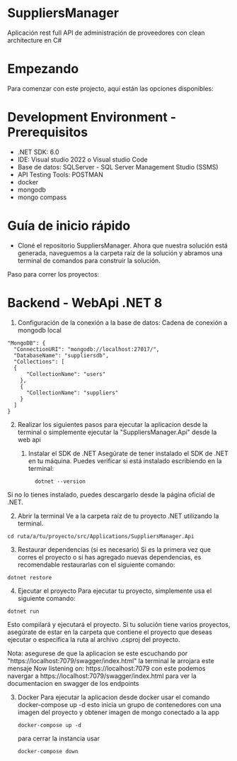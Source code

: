 # SuppliersManager

Aplicación rest full API de administración de proveedores con clean architecture en C#

# Empezando
Para comenzar con este projecto, aquí están las opciones disponibles:

# Development Environment - Prerequisitos

  - .NET SDK: 6.0
  - IDE: Visual studio 2022 o Visual studio Code
  - Base de datos: SQLServer - SQL Server Management Studio (SSMS)
  - API Testing Tools: POSTMAN
  - docker
  - mongodb
  - mongo compass
    
# Guía de inicio rápido 
  - Cloné el repositorio SuppliersManager. Ahora que nuestra solución está generada, 
    naveguemos a la carpeta raíz de la solución y abramos una terminal de comandos para construir la solución.

Paso para correr los proyectos:

# Backend - WebApi .NET 8
  1) Configuración de la conexión a la base de datos:
     Cadena de conexión a mongodb local

    "MongoDB": {
      "ConnectionURI": "mongodb://localhost:27017/",
      "DatabaseName": "suppliersdb",
      "Collections": [
      {
          "CollectionName": "users"
        },
        {
          "CollectionName": "suppliers"
        }
      ]
    }

2) Realizar los siguientes pasos para ejecutar la aplicacion desde la terminal o simplemente ejecutar la "SuppliersManager.Api" desde la web api

   1) Instalar el SDK de .NET
   Asegúrate de tener instalado el SDK de .NET en tu máquina. Puedes verificar si está instalado escribiendo en la terminal:

            dotnet --version
  Si no lo tienes instalado, puedes descargarlo desde la página oficial de .NET.
  
  2) Abrir la terminal
  Ve a la carpeta raíz de tu proyecto .NET utilizando la terminal.

    cd ruta/a/tu/proyecto/src/Applications/SuppliersManager.Api
  
  3) Restaurar dependencias (si es necesario)
  Si es la primera vez que corres el proyecto o si has agregado nuevas dependencias, es recomendable restaurarlas con el siguiente comando:

    dotnet restore
   
  4) Ejecutar el proyecto 
  Para ejecutar tu proyecto, simplemente usa el siguiente comando:

    dotnet run

  Esto compilará y ejecutará el proyecto. Si tu solución tiene varios proyectos, asegúrate de estar en la carpeta que contiene el proyecto que deseas ejecutar o especifica la ruta al archivo .csproj del proyecto.
  
  Nota: asegurese de que la aplicacion se este escuchando por "https://localhost:7079/swagger/index.html" la terminal le arrojara este mensaje Now listening on: https://localhost:7079
  con este podemos navergar a https://localhost:7079/swagger/index.html para ver la documentacion en swagger de los endpoints


3) Docker
   Para ejecutar la aplicacion desde docker usar el comando docker-compose up -d esto inicia un grupo de contenedores con una imagen del proyecto y obtener imagen de mongo conectado a la app

       docker-compose up -d
   para cerrar la instancia usar

       docker-compose down
   
